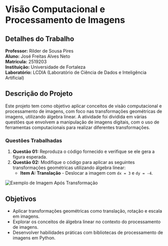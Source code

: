 # Visão Computacional e Processamento de Imagens

## Detalhes do Trabalho
**Professor:** Rilder de Sousa Pires  
**Aluno:** José Freitas Alves Neto  
**Matrícula:** 2519203  
**Instituição:** Universidade de Fortaleza  
**Laboratório:** LCDIA (Laboratório de Ciência de Dados e Inteligência Artificial)

## Descrição do Projeto
Este projeto tem como objetivo aplicar conceitos de visão computacional e processamento de imagens, com foco nas transformações geométricas de imagens, utilizando álgebra linear. A atividade foi dividida em várias questões que envolvem a manipulação de imagens digitais, com o uso de ferramentas computacionais para realizar diferentes transformações.

### Questões Trabalhadas
1. **Questão 01:** Reproduza o código fornecido e verifique se ele gera a figura esperada.
2. **Questão 02:** Modifique o código para aplicar as seguintes transformações geométricas utilizando álgebra linear:
    - **Item A: Translação** - Deslocar a imagem com `dx = 3` e `dy = -4`.

![Exemplo de Imagem Após Transformação](data:image/png;base64,...)

## Objetivos
- Aplicar transformações geométricas como translação, rotação e escala em imagens.
- Explorar os conceitos de álgebra linear no contexto do processamento de imagens.
- Desenvolver habilidades práticas com bibliotecas de processamento de imagens em Python.

